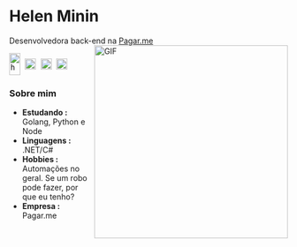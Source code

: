 # Helen Minin

Desenvolvedora back-end na [Pagar.me](https://www.pagar.me)
<br />
<img align="right" alt="GIF" width="350px" src="https://media.giphy.com/media/13HgwGsXF0aiGY/giphy.gif" />

<samp align="left">
   <a href="https://twitter.com/helenminin_" target="blank"><img align="center" src="https://raw.githubusercontent.com/rahuldkjain/github-profile-readme-generator/master/src/images/icons/Social/twitter.svg" alt="helenminin_" height="40" width="20" /></a>
  <a href="https://linkedin.com/in/helenminin" target="blank"><img align="center" src="https://raw.githubusercontent.com/rahuldkjain/github-profile-readme-generator/master/src/images/icons/Social/linked-in-alt.svg" alt="https://linkedin.com/in/helenminin" width="20" /></a>
  <a href="https://instagram.com/helenminin" target="blank"><img align="center" src="https://raw.githubusercontent.com/rahuldkjain/github-profile-readme-generator/master/src/images/icons/Social/instagram.svg" alt="https://instagram.com/helenminin" width="20" /></a>
  <a href="https://t.me/helenminin" target="blank"><img align="center" src="https://upload.wikimedia.org/wikipedia/commons/8/82/Telegram_logo.svg" alt="https://instagram.com/helenminin" width="20" /></a>
 </samp>

### Sobre mim
- **Estudando :** Golang, Python e Node 
- **Linguagens :** .NET/C#
- **Hobbies :** Automações no geral. Se um robo pode fazer, por que eu tenho? 
- **Empresa :** Pagar.me 
